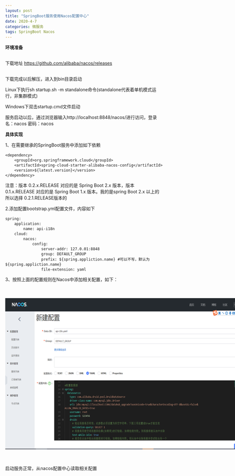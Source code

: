 ```yaml
---
layout: post
title: "SpringBoot服务使用Nacos配置中心"
date: 2020-4-7 
categories: 微服务
tags: SpringBoot Nacos
--- 
```




**环境准备**

<div style="margin:30px 0px;">
   下载地址 <a href="https://github.com/alibaba/nacos/releases">https://github.com/alibaba/nacos/releases</a>
</div>

下载完成以后解压，进入到bin目录启动 

Linux下执行sh startup.sh -m standalone命令(standalone代表着单机模式运行，非集群模式)

Windows下双击startup.cmd文件启动

服务启动以后，通过浏览器输入http://localhost:8848/nacos/进行访问，登录名：nacos 密码：nacos

**具体实现**

1、在需要继承的SpringBoot服务中添加如下依赖

````
<dependency>
    <groupId>org.springframework.cloud</groupId>
    <artifactId>spring-cloud-starter-alibaba-nacos-config</artifactId>
    <version>${latest.version}</version>
</dependency>
````

注意：版本 0.2.x.RELEASE 对应的是 Spring Boot 2.x 版本，版本 0.1.x.RELEASE 对应的是 Spring Boot 1.x 版本。我的是spring Boot 2.x 以上的所以选择 0.2.1.RELEASE版本的

2.添加配置bootstrap.yml配置文件，内容如下

````
spring:
    application:
        name: api-i18n
    cloud:
        nacos:
            config:
                server-addr: 127.0.01:8848
                group: DEFAULT_GROUP
                prefix: ${spring.appliction.name} #可以不写，默认为${spring.appliction.name}
                file-extension: yaml
````

3、按照上面的配置规则在Nacos中添加相关配置，如下：

<div style="width:800px;height:480px;margin:50px auto">
    <img alt="nacos-config.png" src="/images/nacos-config.png" width="800" height="480"/>
</div>


启动服务正常，从nacos配置中心读取相关配置



